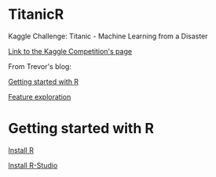 TitanicR
========

Kaggle Challenge: Titanic - Machine Learning from a Disaster 

[Link to the Kaggle Competition's page](http://www.kaggle.com/c/titanic-gettingStarted)

From Trevor's blog:

[Getting started with R](http://trevorstephens.com/post/72916401642/titanic-getting-started-with-r)

[Feature exploration](http://trevorstephens.com/post/72920580937/titanic-getting-started-with-r-part-2-the)

Getting started with R
========
[Install R](http://cran.at.r-project.org/)

[Install R-Studio](http://www.rstudio.com/products/rstudio/download/)